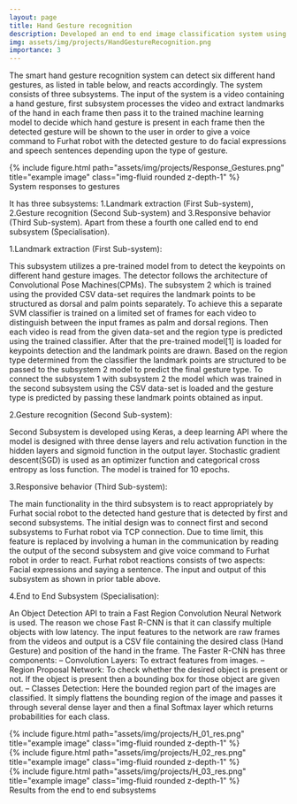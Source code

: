 ```yaml
---
layout: page
title: Hand Gesture recognition
description: Developed an end to end image classification system using Fast R-CNN Network to predict 6 hand gestures.
img: assets/img/projects/HandGestureRecognition.png
importance: 3
---
```


The smart hand gesture recognition system can detect six different hand gestures, as listed in table below, and reacts accordingly. The system consists of three subsystems. The input of the system is a video containing a hand gesture, first subsystem processes the video and extract landmarks of the hand in each frame then pass it to the trained machine learning model to decide which hand gesture is present in each frame then the detected gesture will be shown to the user in order to give a voice command to Furhat robot with the detected gesture to do facial expressions and speech sentences depending upon the type of gesture.

<div class="row">
    <div class="col-sm mt-3 mt-md-0">
        {% include figure.html path="assets/img/projects/Response_Gestures.png" title="example image" class="img-fluid rounded z-depth-1" %}
    </div>
</div>
<div class="caption">
     System responses to gestures
</div>

It has three subsystems: 1.Landmark extraction (First Sub-system), 2.Gesture recognition (Second Sub-system) and 3.Responsive behavior (Third Sub-system). Apart from these a fourth one called end to end subsystem (Specialisation).

1.Landmark extraction (First Sub-system):

This subsystem utilizes a pre-trained model from to detect the keypoints on different hand gesture images. The detector follows the architecture of Convolutional Pose Machines(CPMs). The subsystem 2 which is trained using the provided CSV data-set requires the landmark points to be structured as dorsal and palm points separately. To achieve this a separate SVM classifier is trained on a limited set of frames for each video to distinguish between the input frames as palm and dorsal regions. Then each video is read from the given data-set and the region type is predicted using the trained classifier. After that the pre-trained model[1] is loaded for keypoints detection and the landmark
points are drawn. Based on the region type determined from the classifier the landmark points are structured to be passed to the subsystem 2 model to predict the final gesture type. To connect the subsystem 1 with subsystem 2 the model which was trained in the second subsystem using the CSV data-set is loaded and the gesture type is predicted by passing these landmark points obtained as input.

2.Gesture recognition (Second Sub-system):

Second Subsystem is developed using Keras, a deep learning API where the model is designed with three dense layers and relu activation function in the hidden layers and sigmoid function in the output layer. Stochastic gradient descent(SGD) is used as an optimizer function and categorical cross entropy as loss function. The model is trained for 10 epochs.

3.Responsive behavior (Third Sub-system):

The main functionality in the third subsystem is to react appropriately by Furhat social robot to the detected hand gesture that is detected by first and second subsystems. The initial design was to connect first and second subsystems to Furhat robot via TCP connection. Due to time limit, this feature is replaced by involving a human in the communication by reading the output of the second subsystem and give voice command to Furhat robot in order to react. Furhat robot reactions consists of two aspects: Facial expressions and saying a sentence. The input and output of this subsystem as shown in prior table above.

4.End to End Subsystem (Specialisation):

An Object Detection API to train a Fast Region Convolution Neural Network is used. The reason we chose Fast R-CNN is that it can classify multiple objects with low latency. The input features to the network are raw frames from the videos and output is a CSV file containing the desired class (Hand Gesture) and position of the hand in the frame. The Faster R-CNN has three components:
  – Convolution Layers: To extract features from images.
  – Region Proposal Network: To check whether the desired object is present or not. If the object is present then a bounding box for those object are given out.
  – Classes Detection: Here the bounded region part of the images are classified. It simply flattens the bounding region of the image and passes it through several dense layer and then a final Softmax layer which returns probabilities for each class.

  <div class="row">
      <div class="col-sm mt-3 mt-md-0">
          {% include figure.html path="assets/img/projects/H_01_res.png" title="example image" class="img-fluid rounded z-depth-1" %}
      </div>
  </div>
  <div class="row">
      <div class="col-sm mt-3 mt-md-0">
          {% include figure.html path="assets/img/projects/H_02_res.png" title="example image" class="img-fluid rounded z-depth-1" %}
      </div>
  </div>
  <div class="row">
      <div class="col-sm mt-3 mt-md-0">
          {% include figure.html path="assets/img/projects/H_03_res.png" title="example image" class="img-fluid rounded z-depth-1" %}
      </div>
  </div>
  <div class="caption">
       Results from the end to end subsystems
  </div>
